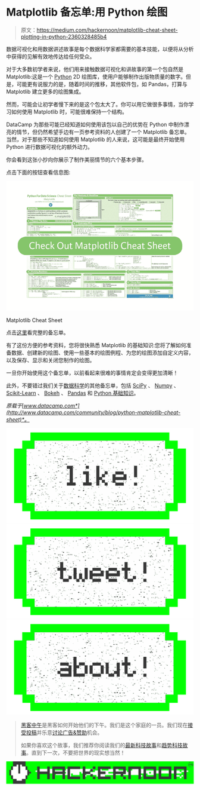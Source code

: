 # Matplotlib 备忘单:用 Python 绘图

> 原文：<https://medium.com/hackernoon/matplotlib-cheat-sheet-plotting-in-python-2360328485b4>

数据可视化和用数据讲述故事是每个数据科学家都需要的基本技能，以便将从分析中获得的见解有效地传达给任何受众。

对于大多数初学者来说，他们用来接触数据可视化和讲故事的第一个包自然是 Matplotlib:这是一个 [Python](https://hackernoon.com/tagged/python) 2D 绘图库，使用户能够制作出版物质量的数字。但是，可能更有说服力的是，随着时间的推移，其他软件包，如 Pandas，打算与 Matplotlib 建立更多的绘图集成。

然而，可能会让初学者慢下来的是这个包太大了。你可以用它做很多事情，当你学习如何使用 Matplotlib 时，可能很难保持一个结构。

DataCamp 为那些可能已经知道如何使用该包以自己的优势在 Python 中制作漂亮的情节，但仍然希望手边有一页参考资料的人创建了一个 Matplotlib 备忘单。当然，对于那些不知道如何使用 Matplotlib 的人来说，这可能是最终开始使用 Python 进行数据可视化的额外动力。

你会看到这张小抄向你展示了制作美丽情节的六个基本步骤。

点击下面的按钮查看信息图:

![](img/9b5017b5ff69e44876a12bf155373e5f.png)

Matplotlib Cheat Sheet

点击[这里](https://www.datacamp.com/community/blog/python-matplotlib-cheat-sheet)看完整的备忘单。

有了这份方便的参考资料，您将很快熟悉 Matplotlib 的基础知识:您将了解如何准备数据、创建新的绘图、使用一些基本的绘图例程、为您的绘图添加自定义内容，以及保存、显示和关闭您制作的绘图。

一旦你开始使用这个备忘单，以前看起来很难的事情肯定会变得更加清晰！

此外，不要错过我们关于[数据科学](https://hackernoon.com/tagged/data-science)的其他备忘单，包括 [SciPy](https://www.datacamp.com/community/blog/python-scipy-cheat-sheet) 、 [Numpy](https://www.datacamp.com/community/blog/python-numpy-cheat-sheet) 、 [Scikit-Learn](https://www.datacamp.com/community/blog/scikit-learn-cheat-sheet) 、 [Bokeh](https://www.datacamp.com/community/blog/bokeh-cheat-sheet-python) 、 [Pandas](https://www.datacamp.com/community/blog/python-pandas-cheat-sheet) 和 [Python 基础知识](https://www.datacamp.com/community/tutorials/python-data-science-cheat-sheet-basics)。

*原载于*[*www.datacamp.com*](http://www.datacamp.com/community/blog/python-matplotlib-cheat-sheet)*。*

[![](img/50ef4044ecd4e250b5d50f368b775d38.png)](http://bit.ly/HackernoonFB)[![](img/979d9a46439d5aebbdcdca574e21dc81.png)](https://goo.gl/k7XYbx)[![](img/2930ba6bd2c12218fdbbf7e02c8746ff.png)](https://goo.gl/4ofytp)

> [黑客中午](http://bit.ly/Hackernoon)是黑客如何开始他们的下午。我们是这个家庭的一员。我们现在[接受投稿](http://bit.ly/hackernoonsubmission)并乐意[讨论广告&赞助](mailto:partners@amipublications.com)机会。
> 
> 如果你喜欢这个故事，我们推荐你阅读我们的[最新科技故事](http://bit.ly/hackernoonlatestt)和[趋势科技故事](https://hackernoon.com/trending)。直到下一次，不要把世界的现实想当然！

![](img/be0ca55ba73a573dce11effb2ee80d56.png)